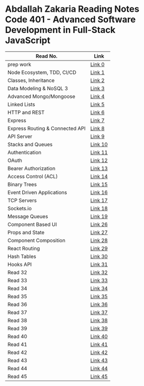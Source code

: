 # Abdallah Zakaria Reading Notes Code 401 - Advanced Software Development in Full-Stack JavaScript



|Read No.   | Link                   |
|-----------|----------------------- |
|prep work   | [Link 0  ](./read00.md)|
|Node Ecosystem, TDD, CI/CD    | [Link 1  ](./read01.md)|
|Classes, Inheritance     | [Link 2  ](./read02.md)|
|Data Modeling & NoSQL 3     | [Link 3  ](./read03.md)|
|Advanced Mongo/Mongoose     | [Link 4  ](./read04.md)|
|Linked Lists    | [Link 5  ](./read05.md)|
|HTTP and REST    | [Link 6  ](./read06.md)|
|Express   | [Link 7  ](./read07.md)|
|Express Routing & Connected API     | [Link 8  ](./read08.md)|
|API Server     | [Link 9  ](./read09.md)|
|Stacks and Queues    | [Link 10 ](./read10.md)|
|Authentication   | [Link 11 ](./read11.md)|
|OAuth    | [Link 12 ](./read12.md)|
|Bearer Authorization    | [Link 13 ](./read13.md)|
|Access Control (ACL)    | [Link 14 ](./read14.md)|
|Binary Trees     | [Link 15 ](./read15.md)|
|Event Driven Applications    | [Link 16 ](./read16.md)|
|TCP Servers    | [Link 17 ](./read17.md)|
|Sockets.io   | [Link 18 ](./read18.md)|
|Message Queues    | [Link 19 ](./read19.md)|
|Component Based UI   | [Link 26 ](./read26.md)|
|Props and State    | [Link 27 ](./read27.md)|
|Component Composition    | [Link 28 ](./read28.md)|
|React Routing    | [Link 29 ](./read29.md)|
|Hash Tables   | [Link 30 ](./read30.md)|
|Hooks API   | [Link 31 ](./read31.md)|
|Read 32    | [Link 32 ]()|
|Read 33    | [Link 33 ]()|
|Read 34    | [Link 34 ]()|
|Read 35    | [Link 35 ]()|
|Read 36    | [Link 36 ]()|
|Read 37    | [Link 37 ]()|
|Read 38    | [Link 38 ]()|
|Read 39    | [Link 39 ]()|
|Read 40    | [Link 40 ]()|
|Read 41    | [Link 41 ]()|
|Read 42    | [Link 42 ]()|
|Read 43    | [Link 43 ]()|
|Read 44    | [Link 44 ]()|
|Read 45    | [Link 45 ]()|



